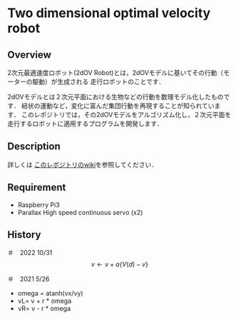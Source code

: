 
Two dimensional optimal velocity robot
====

## Overview
2次元最適速度ロボット(2dOV Robot)とは，2dOVモデルに基いてその行動（モーターの駆動）が生成される
走行ロボットのことです．

2dOVモデルとは２次元平面における生物などの行動を数理モデル化したものです．
紐状の運動など，変化に富んだ集団行動を再現することが知られています．
このレポジトリでは，その2dOVモデルをアルゴリズム化し，２次元平面を走行するロボットに適用するプログラムを開発します．

## Description
詳しくは
[このレポジトリのwiki](https://github.com/HondaLab/2DOVR/wiki)を参照してください．

## Requirement
  * Raspberry Pi3
  * Parallax High speed continuous servo (x2)


## History

＃　2022 10/31
$$ v \leftarrow v + a\{V(d)-v\}$$

＃　2021 5/26
 * omega = atanh(vx/vy)
 * vL= v + r * omega
 * vR= v - r * omega





 

